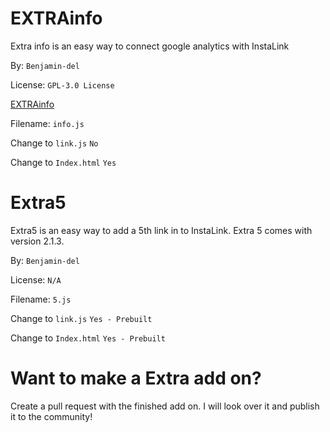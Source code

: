 # EXTRAinfo

Extra info is an easy way to connect google analytics with InstaLink

By: `Benjamin-del`

License: `GPL-3.0 License`

[EXTRAinfo](https://github.com/Benjamin-del/EXTRAinfo)

Filename: `info.js`

Change to `link.js` `No`

Change to `Index.html` `Yes`

# Extra5

Extra5 is an easy way to add a 5th link in to InstaLink. Extra 5 comes with version 2.1.3.

By: `Benjamin-del`

License: `N/A`

Filename: `5.js`

Change to `link.js` `Yes - Prebuilt`

Change to `Index.html` `Yes - Prebuilt`


# Want to make a Extra add on?

Create a pull request with the finished add on. I will look over it and publish it to the community!

